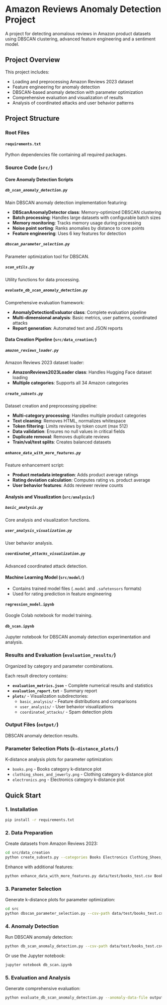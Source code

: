 # Amazon Reviews Anomaly Detection Project

A project for detecting anomalous reviews in Amazon product datasets using DBSCAN clustering, advanced feature engineering and a sentiment model. 

## Project Overview

This project includes:
- Loading and preprocessing Amazon Reviews 2023 dataset
- Feature engineering for anomaly detection
- DBSCAN-based anomaly detection with parameter optimization
- Comprehensive evaluation and visualization of results
- Analysis of coordinated attacks and user behavior patterns

## Project Structure

### Root Files

#### `requirements.txt`
Python dependencies file containing all required packages.

### Source Code (`src/`)

#### Core Anomaly Detection Scripts

##### `db_scan_anomaly_detection.py`
Main DBSCAN anomaly detection implementation featuring:
- **DBScanAnomalyDetector class**: Memory-optimized DBSCAN clustering
- **Batch processing**: Handles large datasets with configurable batch sizes
- **Memory monitoring**: Tracks memory usage during processing
- **Noise point sorting**: Ranks anomalies by distance to core points
- **Feature engineering**: Uses 6 key features for detection

##### `dbscan_parameter_selection.py`
Parameter optimization tool for DBSCAN.

##### `scan_utils.py`
Utility functions for data processing.

##### `evaluate_db_scan_anomaly_detection.py`
Comprehensive evaluation framework:
- **AnomalyDetectionEvaluator class**: Complete evaluation pipeline
- **Multi-dimensional analysis**: Basic metrics, user patterns, coordinated attacks
- **Report generation**: Automated text and JSON reports

#### Data Creation Pipeline (`src/data_creation/`)

##### `amazon_reviews_loader.py`
Amazon Reviews 2023 dataset loader:
- **AmazonReviews2023Loader class**: Handles Hugging Face dataset loading
- **Multiple categories**: Supports all 34 Amazon categories

##### `create_subsets.py`
Dataset creation and preprocessing pipeline:
- **Multi-category processing**: Handles multiple product categories
- **Text cleaning**: Removes HTML, normalizes whitespace
- **Token filtering**: Limits reviews by token count (max 512)
- **Data validation**: Ensures no null values in critical fields
- **Duplicate removal**: Removes duplicate reviews
- **Train/val/test splits**: Creates balanced datasets

##### `enhance_data_with_more_features.py`
Feature enhancement script:
- **Product metadata integration**: Adds product average ratings
- **Rating deviation calculation**: Computes rating vs. product average
- **User behavior features**: Adds reviewer review counts

#### Analysis and Visualization (`src/analysis/`)

##### `basic_analysis.py`
Core analysis and visualization functions.

##### `user_analysis_visualization.py`
User behavior analysis.


##### `coordinated_attacks_visualization.py`
Advanced coordinated attack detection.

#### Machine Learning Model (`src/model/`)
- Contains trained model files (`.model` and `.safetensors` formats)
- Used for rating prediction in feature engineering

#### `regression_model.ipynb`
Google Colab notebook for model training.

#### `db_scan.ipynb`
Jupyter notebook for DBSCAN anomaly detection experimentation and analysis.

### Results and Evaluation (`evaluation_results/`)

Organized by category and parameter combinations.

Each result directory contains:
- **`evaluation_metrics.json`** - Complete numerical results and statistics
- **`evaluation_report.txt`** - Summary report
- **`plots/`** - Visualization subdirectories:
  - `basic_analysis/` - Feature distributions and comparisons
  - `user_analysis/` - User behavior visualizations
  - `coordinated_attacks/` - Spam detection plots

### Output Files (`output/`)

DBSCAN anomaly detection results.

### Parameter Selection Plots (`k-distance_plots/`)

K-distance analysis plots for parameter optimization:
- `books.png` - Books category k-distance plot
- `clothing_shoes_and_jewerly.png` - Clothing category k-distance plot
- `electronics.png` - Electronics category k-distance plot

## Quick Start

### 1. Installation

```bash
pip install -r requirements.txt
```

### 2. Data Preparation

Create datasets from Amazon Reviews 2023:
```bash
cd src/data_creation
python create_subsets.py --categories Books Electronics Clothing_Shoes_and_Jewelry --train-samples 10000 --test-samples 30000
```

Enhance with additional features:
```bash
python enhance_data_with_more_features.py data/test/books_test.csv Books
```

### 3. Parameter Selection

Generate k-distance plots for parameter optimization:
```bash
cd src
python dbscan_parameter_selection.py --csv-path data/test/books_test.csv --plot k-distance_plots/books.png
```

### 4. Anomaly Detection

Run DBSCAN anomaly detection:
```bash
python db_scan_anomaly_detection.py --csv-path data/test/books_test.csv --eps 0.6 --min-samples 12 --batch-size 100000 --out output/books_test_scan_anomalies.csv
```

Or use the Jupyter notebook:
```bash
jupyter notebook db_scan.ipynb
```

### 5. Evaluation and Analysis

Generate comprehensive evaluation:
```bash
python evaluate_db_scan_anomaly_detection.py --anomaly-data-file output/books_test_scan_anomalies_eps_0.6_min_samples_12_batch_size_100000.csv --original-data data/test/books_test.csv --category books --output-dir evaluation_results
```